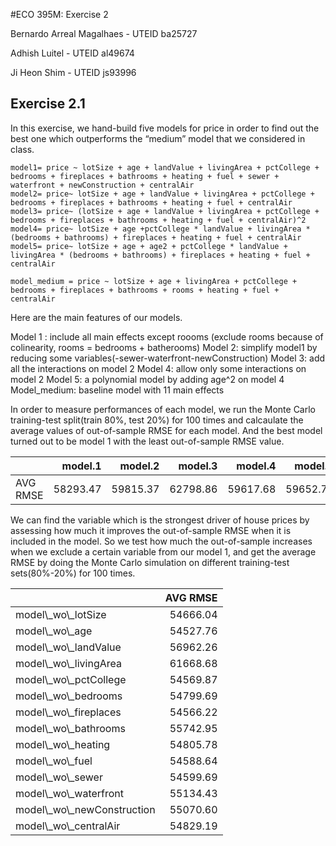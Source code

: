 \#ECO 395M: Exercise 2

Bernardo Arreal Magalhaes - UTEID ba25727

Adhish Luitel - UTEID al49674

Ji Heon Shim - UTEID js93996

Exercise 2.1
------------

In this exercise, we hand-build five models for price in order to find
out the best one which outperforms the “medium” model that we considered
in class.

    model1= price ~ lotSize + age + landValue + livingArea + pctCollege + bedrooms + fireplaces + bathrooms + heating + fuel + sewer + waterfront + newConstruction + centralAir 
    model2= price~ lotSize + age + landValue + livingArea + pctCollege + bedrooms + fireplaces + bathrooms + heating + fuel + centralAir 
    model3= price~ (lotSize + age + landValue + livingArea + pctCollege + bedrooms + fireplaces + bathrooms + heating + fuel + centralAir)^2 
    model4= price~ lotSize + age +pctCollege * landValue + livingArea * (bedrooms + bathrooms) + fireplaces + heating + fuel + centralAir
    model5= price~ lotSize + age + age2 + pctCollege * landValue + livingArea * (bedrooms + bathrooms) + fireplaces + heating + fuel + centralAir

    model_medium = price ~ lotSize + age + livingArea + pctCollege + bedrooms + fireplaces + bathrooms + rooms + heating + fuel + centralAir

Here are the main features of our models.

Model 1 : include all main effects except roooms (exclude rooms because
of colinearity, rooms = bedrooms + batherooms) Model 2: simplify model1
by reducing some variables(-sewer-waterfront-newConstruction) Model 3:
add all the interactions on model 2 Model 4: allow only some
interactions on model 2 Model 5: a polynomial model by adding age^2 on
model 4 Model\_medium: baseline model with 11 main effects

In order to measure performances of each model, we run the Monte Carlo
training-test split(train 80%, test 20%) for 100 times and calcaulate
the average values of out-of-sample RMSE for each model. And the best
model turned out to be model 1 with the least out-of-sample RMSE value.

<table class="table table-striped" style="margin-left: auto; margin-right: auto;">
<thead>
<tr>
<th style="text-align:left;">
</th>
<th style="text-align:right;">
model.1
</th>
<th style="text-align:right;">
model.2
</th>
<th style="text-align:right;">
model.3
</th>
<th style="text-align:right;">
model.4
</th>
<th style="text-align:right;">
model.5
</th>
<th style="text-align:right;">
model\_medium
</th>
</tr>
</thead>
<tbody>
<tr>
<td style="text-align:left;">
AVG RMSE
</td>
<td style="text-align:right;">
58293.47
</td>
<td style="text-align:right;">
59815.37
</td>
<td style="text-align:right;">
62798.86
</td>
<td style="text-align:right;">
59617.68
</td>
<td style="text-align:right;">
59652.72
</td>
<td style="text-align:right;">
65979.21
</td>
</tr>
</tbody>
</table>

We can find the variable which is the strongest driver of house prices
by assessing how much it improves the out-of-sample RMSE when it is
included in the model. So we test how much the out-of-sample increases
when we exclude a certain variable from our model 1, and get the average
RMSE by doing the Monte Carlo simulation on different training-test
sets(80%-20%) for 100 times.

<table class="table table-striped" style="margin-left: auto; margin-right: auto;">
<thead>
<tr>
<th style="text-align:left;">
</th>
<th style="text-align:right;">
AVG RMSE
</th>
</tr>
</thead>
<tbody>
<tr>
<td style="text-align:left;">
model\_wo\_lotSize
</td>
<td style="text-align:right;">
54666.04
</td>
</tr>
<tr>
<td style="text-align:left;">
model\_wo\_age
</td>
<td style="text-align:right;">
54527.76
</td>
</tr>
<tr>
<td style="text-align:left;">
model\_wo\_landValue
</td>
<td style="text-align:right;">
56962.26
</td>
</tr>
<tr>
<td style="text-align:left;">
model\_wo\_livingArea
</td>
<td style="text-align:right;">
61668.68
</td>
</tr>
<tr>
<td style="text-align:left;">
model\_wo\_pctCollege
</td>
<td style="text-align:right;">
54569.87
</td>
</tr>
<tr>
<td style="text-align:left;">
model\_wo\_bedrooms
</td>
<td style="text-align:right;">
54799.69
</td>
</tr>
<tr>
<td style="text-align:left;">
model\_wo\_fireplaces
</td>
<td style="text-align:right;">
54566.22
</td>
</tr>
<tr>
<td style="text-align:left;">
model\_wo\_bathrooms
</td>
<td style="text-align:right;">
55742.95
</td>
</tr>
<tr>
<td style="text-align:left;">
model\_wo\_heating
</td>
<td style="text-align:right;">
54805.78
</td>
</tr>
<tr>
<td style="text-align:left;">
model\_wo\_fuel
</td>
<td style="text-align:right;">
54588.64
</td>
</tr>
<tr>
<td style="text-align:left;">
model\_wo\_sewer
</td>
<td style="text-align:right;">
54599.69
</td>
</tr>
<tr>
<td style="text-align:left;">
model\_wo\_waterfront
</td>
<td style="text-align:right;">
55134.43
</td>
</tr>
<tr>
<td style="text-align:left;">
model\_wo\_newConstruction
</td>
<td style="text-align:right;">
55070.60
</td>
</tr>
<tr>
<td style="text-align:left;">
model\_wo\_centralAir
</td>
<td style="text-align:right;">
54829.19
</td>
</tr>
</tbody>
</table>
